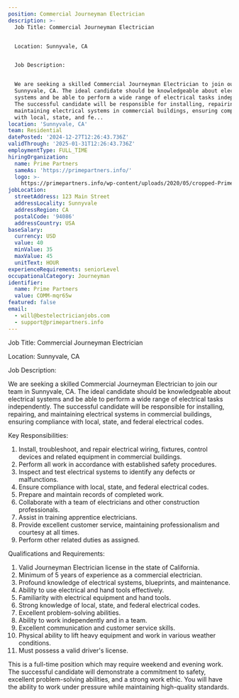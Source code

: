 ```yaml
---
position: Commercial Journeyman Electrician
description: >-
  Job Title: Commercial Journeyman Electrician


  Location: Sunnyvale, CA


  Job Description:


  We are seeking a skilled Commercial Journeyman Electrician to join our team in
  Sunnyvale, CA. The ideal candidate should be knowledgeable about electrical
  systems and be able to perform a wide range of electrical tasks independently.
  The successful candidate will be responsible for installing, repairing, and
  maintaining electrical systems in commercial buildings, ensuring compliance
  with local, state, and fe...
location: 'Sunnyvale, CA'
team: Residential
datePosted: '2024-12-27T12:26:43.736Z'
validThrough: '2025-01-31T12:26:43.736Z'
employmentType: FULL_TIME
hiringOrganization:
  name: Prime Partners
  sameAs: 'https://primepartners.info/'
  logo: >-
    https://primepartners.info/wp-content/uploads/2020/05/cropped-Prime-Partners-Logo-NO-BG-1-1.png
jobLocation:
  streetAddress: 123 Main Street
  addressLocality: Sunnyvale
  addressRegion: CA
  postalCode: '94086'
  addressCountry: USA
baseSalary:
  currency: USD
  value: 40
  minValue: 35
  maxValue: 45
  unitText: HOUR
experienceRequirements: seniorLevel
occupationalCategory: Journeyman
identifier:
  name: Prime Partners
  value: COMM-mqr65w
featured: false
email:
  - will@bestelectricianjobs.com
  - support@primepartners.info
---
```




Job Title: Commercial Journeyman Electrician

Location: Sunnyvale, CA

Job Description:

We are seeking a skilled Commercial Journeyman Electrician to join our team in Sunnyvale, CA. The ideal candidate should be knowledgeable about electrical systems and be able to perform a wide range of electrical tasks independently. The successful candidate will be responsible for installing, repairing, and maintaining electrical systems in commercial buildings, ensuring compliance with local, state, and federal electrical codes.

Key Responsibilities:

1. Install, troubleshoot, and repair electrical wiring, fixtures, control devices and related equipment in commercial buildings.
2. Perform all work in accordance with established safety procedures.
3. Inspect and test electrical systems to identify any defects or malfunctions.
4. Ensure compliance with local, state, and federal electrical codes.
5. Prepare and maintain records of completed work.
6. Collaborate with a team of electricians and other construction professionals.
7. Assist in training apprentice electricians.
8. Provide excellent customer service, maintaining professionalism and courtesy at all times.
9. Perform other related duties as assigned.

Qualifications and Requirements:

1. Valid Journeyman Electrician license in the state of California.
2. Minimum of 5 years of experience as a commercial electrician.
3. Profound knowledge of electrical systems, blueprints, and maintenance.
4. Ability to use electrical and hand tools effectively.
5. Familiarity with electrical equipment and hand tools.
6. Strong knowledge of local, state, and federal electrical codes.
7. Excellent problem-solving abilities.
8. Ability to work independently and in a team.
9. Excellent communication and customer service skills.
10. Physical ability to lift heavy equipment and work in various weather conditions.
11. Must possess a valid driver's license.

This is a full-time position which may require weekend and evening work. The successful candidate will demonstrate a commitment to safety, excellent problem-solving abilities, and a strong work ethic. You will have the ability to work under pressure while maintaining high-quality standards.
